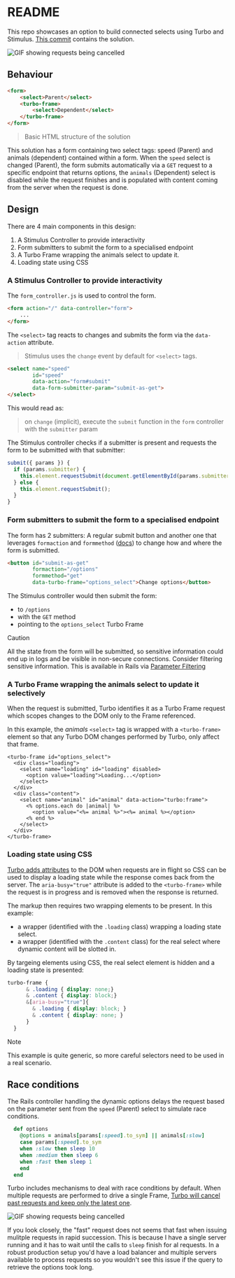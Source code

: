 # README

This repo showcases an option to build connected selects using Turbo and Stimulus.
[This commit](https://github.com/pinzonjulian/connected_selects/commit/fc91138b4ca30f74519dd455a8cddf0944d77db1)
contains the solution.

![GIF showing requests being cancelled](readme_images/output2.gif)

## Behaviour

```html
<form>
    <select>Parent</select>
    <turbo-frame>
        <select>Dependent</select>
    </turbo-frame>
</form>
```
> Basic HTML structure of the solution

This solution has a form containing two select tags: speed (Parent) and animals (dependent) contained within a form.
When the `speed` select is changed (Parent), the form submits automatically via a `GET` request to a specific endpoint that returns options,
the `animals` (Dependent) select is disabled while the request finishes and is populated with content coming from the server when the request is done.

## Design
There are 4 main components in this design:
1. A Stimulus Controller to provide interactivity
1. Form submitters to submit the form to a specialised endpoint
1. A Turbo Frame wrapping the animals select to update it.
1. Loading state using CSS

### A Stimulus Controller to provide interactivity
The `form_controller.js` is used to control the form.
```html
<form action="/" data-controller="form">
    ...
</form>
```

The `<select>` tag reacts to changes and submits the form via the `data-action` attribute.

> Stimulus uses the `change` event by default for `<select>` tags.

```html
<select name="speed" 
        id="speed" 
        data-action="form#submit" 
        data-form-submitter-param="submit-as-get">
</select>
```

This would read as:
> on `change` (implicit), execute the `submit` function in the `form` controller with the `submitter` param 

The Stimulus controller checks if a submitter is present and requests the form to be submitted with that submitter:
```js
submit({ params }) {
  if (params.submitter) {
    this.element.requestSubmit(document.getElementById(params.submitter));
  } else {
    this.element.requestSubmit();
  }
}
```

### Form submitters to submit the form to a specialised endpoint

The form has 2 submitters: A regular submit button and another one that leverages `formaction` and `formmethod` ([docs](https://developer.mozilla.org/en-US/docs/Web/HTML/Reference/Elements/button))
to change how and where the form is submitted.

```html
<button id="submit-as-get" 
        formaction="/options" 
        formmethod="get" 
        data-turbo-frame="options_select">Change options</button>
```

The Stimulus controller would then submit the form:
- to `/options`
- with the `GET` method
- pointing to the `options_select` Turbo Frame

> [!CAUTION]
> All the state from the form will be submitted, so sensitive information could end up in logs and be visible in non-secure connections. Consider filtering sensitive information.
> This is available in Rails via [Parameter Filtering](https://guides.rubyonrails.org/action_controller_advanced_topics.html#parameters-filtering)


### A Turbo Frame wrapping the animals select to update it selectively

When the request is submitted, Turbo identifies it as a Turbo Frame request which scopes changes to the DOM only
to the Frame referenced. 

In this example, the _animals_ `<select>` tag is wrapped with a `<turbo-frame>` element so that any Turbo DOM changes performed
by Turbo, only affect that frame.

```html+erb
<turbo-frame id="options_select">
  <div class="loading">
    <select name="loading" id="loading" disabled>
      <option value="loading">Loading...</option>
    </select>
  </div>
  <div class="content">
    <select name="animal" id="animal" data-action="turbo:frame">
      <% options.each do |animal| %>
        <option value="<%= animal %>"><%= animal %></option>
      <% end %>
    </select>
  </div>
</turbo-frame>
```
### Loading state using CSS
[Turbo adds attributes](https://turbo.hotwired.dev/reference/attributes#automatically-added-attributes) to the DOM when requests are in flight
so CSS can be used to display a loading state while the response comes back from the server. The `aria-busy="true"` attribute
is added to the `<turbo-frame>` while the request is in progress and is removed when the response is returned.

The markup then requires two wrapping elements to be present. In this example: 
- a wrapper (identified with the `.loading` class) wrapping a loading state select.
- a wrapper (identified with the `.content` class) for the real select where dynamic content will be slotted in. 

By targeing elements using CSS, the real select element is hidden and a loading state is presented:
```css
turbo-frame {
      & .loading { display: none;}
      & .content { display: block;}
      &[aria-busy="true"]{
        & .loading { display: block; }
        & .content { display: none; }
      }
  }
```

> [!NOTE]  
> This example is quite generic, so more careful selectors need to be used in a real scenario.


## Race conditions

The Rails controller handling the dynamic options delays the request based on the parameter sent from the `speed` (Parent) select
to simulate race conditions.
```ruby
  def options
    @options = animals[params[:speed].to_sym] || animals[:slow]
    case params[:speed].to_sym
    when :slow then sleep 10
    when :medium then sleep 6
    when :fast then sleep 1
    end
  end
```

Turbo includes mechanisms to deal with race conditions by default. When multiple requests are performed to drive a
single Frame, [Turbo will cancel past requests and keep only the latest one](https://github.com/hotwired/turbo/blob/0eff16396cdfcf621a9d6a88827e0cab88336211/src/core/frames/frame_controller.js#L327).

![GIF showing requests being cancelled](readme_images/output2.gif)

If you look closely, the "fast" request does not seems that fast when issuing mulitple requests in rapid succession. This 
is because I have a single server running and it has to wait until the calls to `sleep` finish for al requests. In a robust production
setup you'd have a load balancer and multiple servers available to process requests so you wouldn't see this issue if the query to 
retrieve the options took long.
